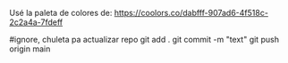 Usé la paleta de colores de:
https://coolors.co/dabfff-907ad6-4f518c-2c2a4a-7fdeff


#ignore, chuleta pa actualizar repo
 git add .
 git commit -m "text"
 git push origin main